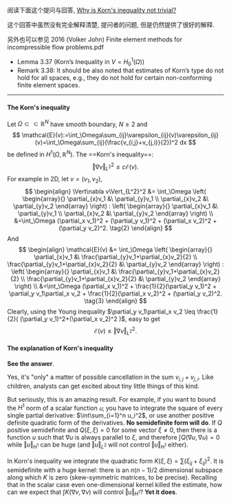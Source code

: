 阅读下面这个提问与回答, [Why is Korn's inequality not trivial?](https://math.stackexchange.com/questions/248358/why-is-korns-inequality-not-trivial)

这个回答中虽然没有完全解释清楚, 提问者的问题, 但是仍然提供了很好的解释.



另外也可以参见 2016 (Volker John) Finite element methods for incompressible flow problems.pdf 

- Lemma 3.37 (Korn’s Inequality in $V=H^1_0(\Omega)$)
- Remark 3.38: It should be also noted that estimates of Korn’s type do not hold for all spaces, e.g., they do not hold for certain non-conforming finite element spaces.

---

#### The Korn's inequality

Let $\Omega\subset\subset \mathbb{R}^N$ have smooth boundary, $N\geq 2$ and
$$
 \mathcal{E}(v):=\int_\Omega\sum_{ij}\varepsilon_{ij}(v)\varepsilon_{ij}(v)=\int_\Omega\sum_{ij}(\frac{v_{i,j}+v_{j,i}}{2})^2 dx 
$$
be defined in $H^1(\Omega,\mathbb R^N)$. The ==Korn's inequality==:
$$
\Vert \nabla v \Vert^2_{L^2} \leq c \mathcal{E}(v). \tag{1}
$$
For example in 2D, let $v=(v_1,v_2)$,
$$
\begin{align}
\Vert\nabla v\Vert_{L^2}^2 &= \int_\Omega \left( \begin{array}{} \partial_{x}v_1 &\ \partial_{y}v_1 \\ 
\partial_{x}v_2 &\ \partial_{y}v_2 \end{array} \right) : \left( \begin{array}{} \partial_{x}v_1 &\ \partial_{y}v_1 \\ 
\partial_{x}v_2 &\ \partial_{y}v_2 \end{array} \right) \\
&=\int_\Omega (\partial_x v_1)^2 + (\partial_y v_1)^2 + (\partial_x v_2)^2 + (\partial_y v_2)^2. \tag{2}
\end{align}
$$
And 
$$
\begin{align}
\mathcal{E}(v) &= \int_\Omega \left( \begin{array}{} \partial_{x}v_1 &\ \frac{\partial_{y}v_1+\partial_{x}v_2}{2} \\ 
\frac{\partial_{y}v_1+\partial_{x}v_2}{2} &\ \partial_{y}v_2 \end{array} \right) : \left( \begin{array}{} \partial_{x}v_1 &\ \frac{\partial_{y}v_1+\partial_{x}v_2}{2} \\ 
\frac{\partial_{y}v_1+\partial_{x}v_2}{2} &\ \partial_{y}v_2 \end{array} \right) \\
&=\int_\Omega (\partial_x v_1)^2 + \frac{1}{2}(\partial_y v_1)^2 + \partial_y v_1\partial_x v_2 + \frac{1}{2}(\partial_x v_2)^2 + (\partial_y v_2)^2.  \tag{3}
\end{align}
$$
Clearly, using the Young inequality $\partial_y v_1\partial_x v_2 \leq \frac{1}{2}( (\partial_y v_1)^2+(\partial_x v_2)^2 )$, easy to get
$$
\mathcal{E}(v) \leq \Vert \nabla v \Vert^2_{L^2}.
$$


#### The explanation of Korn's inequality

**See the answer**.

Yes, it's "only" a matter of possible cancellation in the sum $v_{i,j}+v_{j,i}$. Like children, analysts can get excited about tiny little things of this kind.

But seriously, this is an amazing result. For example, if you want to bound the $H^1$ norm of a scalar function *𝑢*, you have to integrate the square of every single partial derivative: $\int\sum_{i=1}^n u_i^2$, or use another positive definite quadratic form of the derivatives. **No semidefinite form will do**. If $Q$ positive semidefinite and $Q(\xi,\xi) = 0$ for some vector $\xi\neq 0$, then there is a function $u$ such that $\nabla u$ is always parallel to $\xi$, and therefore $\int Q(\nabla u,\nabla u) = 0$ while $\Vert u\Vert_{H^1}$ can be huge (and $\Vert u\Vert_{L^2}$ will not control $\Vert u\Vert_{H^1}$ either).

In Korn's inequality we integrate the quadratic form $K(\xi,\xi) =\sum(\xi_{ij}+\xi_{ij})^2$. It is semidefinite with a huge kernel: there is an $n(n-1)/2$ dimensional subspace along which $K$ is zero (skew-symmetric matrices, to be precise). Recalling that in the scalar case even one-dimensional kernel killed the estimate, how can we expect that $\int K(\nabla v,\nabla v)$ will control $\Vert u\Vert_{H^1}$? **Yet it does**.



